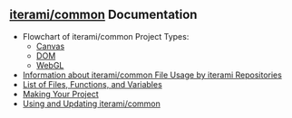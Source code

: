 [iterami/common](https://github.com/iterami/common) Documentation
-----------------------------------------------------------------

* Flowchart of iterami/common Project Types:
  * [Canvas](https://github.com/iterami/Documentation.htm/blob/gh-pages/common/guides/flowchart-canvas.md)
  * [DOM](https://github.com/iterami/Documentation.htm/blob/gh-pages/common/guides/flowchart-dom.md)
  * [WebGL](https://github.com/iterami/Documentation.htm/blob/gh-pages/common/guides/flowchart-webgl.md)
* [Information about iterami/common File Usage by iterami Repositories](https://github.com/iterami/Documentation.htm/blob/gh-pages/repositories/common.md)
* [List of Files, Functions, and Variables](https://github.com/iterami/Documentation.htm/blob/gh-pages/common/files/README.md)
* [Making Your Project](https://github.com/iterami/Documentation.htm/blob/gh-pages/common/guides/README.md)
* [Using and Updating iterami/common](https://github.com/iterami/Documentation.htm/blob/gh-pages/common/guides/fork.md)
